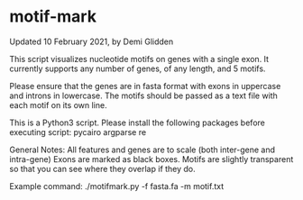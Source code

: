 # motif-mark
Updated 10 February 2021, by Demi Glidden

This script visualizes nucleotide motifs on genes with a single exon. It currently supports any number of genes, of any length, and 5 motifs.

Please ensure that the genes are in fasta format with exons in uppercase and introns in lowercase. The motifs should be passed as a text file with each motif on its own line.

This is a Python3 script. Please install the following packages before executing script:
    pycairo
    argparse
    re

General Notes:
All features and genes are to scale (both inter-gene and intra-gene)
Exons are marked as black boxes.
Motifs are slightly transparent so that you can see where they overlap if they do.

Example command: ./motifmark.py -f fasta.fa -m motif.txt
